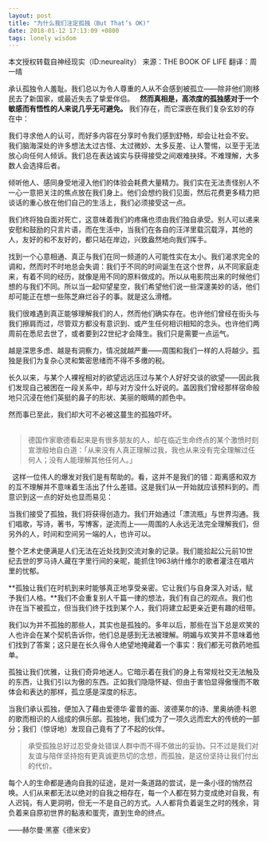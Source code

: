 ```yaml
---
layout: post
title: "为什么我们注定孤独（But That’s OK)"
date: 2018-01-12 17:13:09 +0800
tags: lonely wisdom
---
```


本文授权转载自神经现实（ID:neureality）
来源：THE BOOK OF LIFE
翻译：周一晴

承认孤独令人羞耻。我们总以为令人尊重的人从不会感到被孤立——除非他们刚移民去了新国家，或最近失去了挚爱伴侣。
 
**然而真相是，高浓度的孤独感对于一个敏感而有悟性的人来说几乎无可避免。** 我们存在，而它深嵌在我们复杂玄妙的存在中：

我们寻求他人的认可，而好多内容在分享时令我们感到舒畅，却会让社会不安。 我们脑海深处的许多想法太过古怪、太过微妙、太多反差、让人警惕，以至于无法放心向任何人倾诉。我们总在表达诚实与获得接受之间艰难抉择。不难理解，大多数人会选择后者。 

倾听他人、感同身受地浸入他们的体验会耗费大量精力。我们实在无法责怪别人不一心一意把关注的焦点放在我们身上。他们会想约我们见面，然后花费更多精力把谈话的重心放在他们自己的生活上，我们必须接受这一点。

我们终将独自面对死亡，这意味着我们的疼痛也须由我们独自承受。别人可以递来安慰和鼓励的只言片语，而在生活中，当我们在各自的汪洋里载沉载浮，其他的人，友好的和不友好的，都只站在岸边，兴致盎然地向我们挥手。

找到一个心意相通、真正与我们在同一频道的人可能性实在太小。我们渴求完全的调和，然而时不时地总会失调：我们于不同的时间诞生在这个世界，从不同家庭走来，有着不同的经历，就像是用不同的原料做成的。所以从电影院出来的时候他们想的与我们不同。所以当一起仰望星空，我们希望他们说一些深邃美妙的话，他们却可能正在想一些陈芝麻烂谷子的事。就是这么滑稽。

我们很难遇到真正能够理解我们的人，然而他们确实存在。也许他们曾经在街头与我们擦肩而过，尽管双方都没有意识到、或产生任何相识相知的念头。也许他们两周前在悉尼去世了，或者要到22世纪才会降生。我们只是需要一点运气。

越是深思多虑、越是有洞察力，情况就越严重——周围和我们一样的人将越少。孤独是我们为复杂心灵和繁密思绪而不得不多缴的税。

长久以来，与某个人裸裎相对的欲望远远压过与某个人好好交谈的欲望——因此我们发现自己被困在一段关系中，却与对方没什么好说的。盖因我们曾经那样宿命般地只沉浸在他们英挺的鼻子的形状、美丽的眼睛的颜色中。  

然而事已至此，我们却大可不必被这蔓生的孤独吓坏。  
 
>德国作家歌德看起来是有很多朋友的人，却在临近生命终点的某个激愤时刻宣泄般地自白道：「从来没有人真正理解过我，我也从来没有完全理解过任何人；没有人能理解其他任何人。」

 
这样一位伟人的爆发对我们是有帮助的。看，这并不是我们的错：距离感和双方的互不理解并不意味着生活出了什么差错。这是我们从一开始就应该预料到的。而意识到这一点的好处也显而易见：  

当我们接受了孤独，我们将获得创造力。我们开始通过「漂流瓶」与世界沟通。我们唱歌，写诗，著书，写博客，逆流而上——周围的人永远无法完全理解我们，但另外的人，时间和空间另一端的人，也许可以。

整个艺术史便满是人们无法在近处找到交流对象的记录。我们能拾起公元前10世纪去世的罗马诗人藏在字里行间的亲昵，能抓住1963纳什维尔的歌者灌注在唱片里的忧郁。

**孤独让我们在时机到来时能够真正地享受亲密。它让我们与自身深入对话，赋予我们人格。**我们不会重复别人千篇一律的想法，我们有自己的观点。我们也许在当下被孤立，但当我们终于找到某个人，我们将建立起更亲近更有趣的纽带。

我们以为并不孤独的那些人，其实也是孤独的。多年以后，那些在当下总是欢笑的人也许会在某个契机告诉你，他们总是感到无法被理解。明媚与欢笑并不意味着他们找到了答案；这只是在长久得令人绝望地掩藏着一个事实：我们都无可救药地孤单。 

孤独让我们优雅，让我们奇异地迷人。它暗示着在我们的身上有常规社交无法触及的东西，让我们引以为傲的东西。正如我们隐隐怀疑、但由于害怕显得傲慢而不敢体会和表达的那样，孤立感是深度的标志。

当我们承认孤独，便加入了藉由爱德华·霍普的画、波德莱尔的诗、里奥纳德·科恩的歌而相识的人组成的俱乐部。孤独地，我们成为了一项久远而宏大的传统的一部分；我们（惊讶地）发现自己竟有了了不起的伙伴。  

>承受孤独总好过忍受身处错误人群中而不得不做出的妥协。只不过是我们对友谊与陪伴坚持抱有更真诚更热切的念想，而孤独，是这份坚持让我们付出的代价。  

每个人的生命都是通向自我的征途，是对一条道路的尝试，是一条小径的悄然召唤。人们从来都无法以绝对的自我之相存在，每一个人都在努力变成绝对自我，有人迟钝，有人更洞明，但无一不是自己的方式。人人都背负着诞生之时的残余，背负着来自原初世界的黏液和蛋壳，直到生命的终点。  

——赫尔曼·黑塞《德米安》
